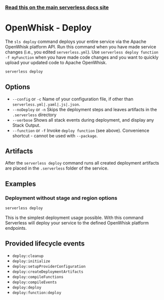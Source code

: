<!--
title: Serverless Framework Commands - Apache OpenWhisk - Deploy
menuText: deploy
menuOrder: 4
description: Deploy your service to the specified provider
layout: Doc
-->

<!-- DOCS-SITE-LINK:START automatically generated  -->

### [Read this on the main serverless docs site](https://www.serverless.com/framework/docs/providers/openwhisk/cli-reference/deploy)

<!-- DOCS-SITE-LINK:END -->

# OpenWhisk - Deploy

The `sls deploy` command deploys your entire service via the Apache OpenWhisk platform API. Run this command when you have made service changes (i.e., you edited `serverless.yml`). Use `serverless deploy function -f myFunction` when you have made code changes and you want to quickly upload your updated code to Apache OpenWhisk.

```bash
serverless deploy
```

## Options

- `--config` or `-c` Name of your configuration file, if other than `serverless.yml|.yaml|.js|.json`.
- `--noDeploy` or `-n` Skips the deployment steps and leaves artifacts in the `.serverless` directory
- `--verbose` Shows all stack events during deployment, and display any Stack Output.
- `--function` or `-f` Invoke `deploy function` (see above). Convenience shortcut - cannot be used with `--package`.

## Artifacts

After the `serverless deploy` command runs all created deployment artifacts are placed in the `.serverless` folder of the service.

## Examples

### Deployment without stage and region options

```bash
serverless deploy
```

This is the simplest deployment usage possible. With this command Serverless will deploy your service to the defined
OpenWhisk platform endpoints.

## Provided lifecycle events

- `deploy:cleanup`
- `deploy:initialize`
- `deploy:setupProviderConfiguration`
- `deploy:createDeploymentArtifacts`
- `deploy:compileFunctions`
- `deploy:compileEvents`
- `deploy:deploy`
- `deploy:function:deploy`
